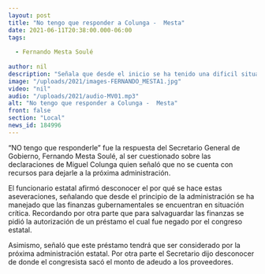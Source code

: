 ```yaml
---
layout: post
title: "No tengo que responder a Colunga -  Mesta"
date: 2021-06-11T20:38:00.000-06:00
tags:
  
  - Fernando Mesta Soulé
  
author: nil
description: "Señala que desde el inicio se ha tenido una dificil situación de flujo financiero."
image: "/uploads/2021/images-FERNANDO_MESTA1.jpg"
video: "nil"
audio: "/uploads/2021/audio-MV01.mp3"
alt: "No tengo que responder a Colunga -  Mesta"
front: false
section: "Local"
news_id: 184996
---
```


“NO tengo que responderle” fue la respuesta del Secretario General de Gobierno, Fernando Mesta Soulé, al ser cuestionado sobre las declaraciones de Miguel Colunga quien señaló que no se cuenta con recursos para dejarle a la próxima administración.

El funcionario estatal afirmó desconocer el por qué se hace estas aseveraciones, señalando que desde el principio de la administración se ha manejado que las finanzas gubernamentales se encuentran en situación crítica. Recordando por otra parte que para salvaguardar las finanzas se pidió la autorización de un préstamo el cual fue negado por el congreso estatal.

Asimismo, señaló que este préstamo tendrá que ser considerado por la próxima administración estatal. Por otra parte el Secretario dijo desconocer de donde el congresista sacó el monto de adeudo a los proveedores.
